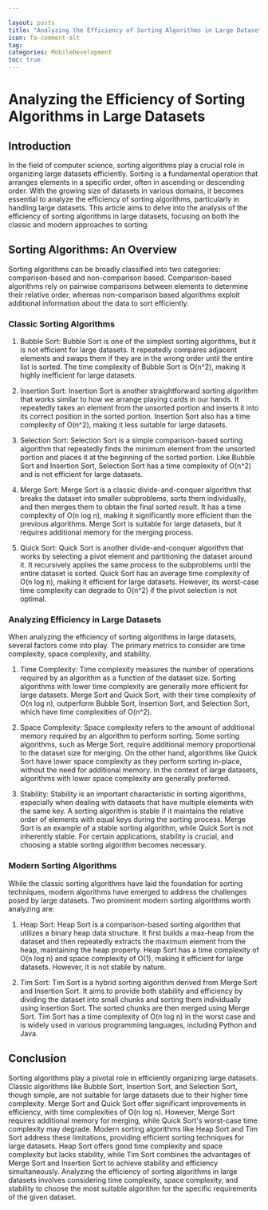 ```yaml
---

layout: posts
title: "Analyzing the Efficiency of Sorting Algorithms in Large Datasets"
icon: fa-comment-alt
tag:      
categories: MobileDevelopment
toc: true
---
```




# Analyzing the Efficiency of Sorting Algorithms in Large Datasets

## Introduction

In the field of computer science, sorting algorithms play a crucial role in organizing large datasets efficiently. Sorting is a fundamental operation that arranges elements in a specific order, often in ascending or descending order. With the growing size of datasets in various domains, it becomes essential to analyze the efficiency of sorting algorithms, particularly in handling large datasets. This article aims to delve into the analysis of the efficiency of sorting algorithms in large datasets, focusing on both the classic and modern approaches to sorting.

## Sorting Algorithms: An Overview

Sorting algorithms can be broadly classified into two categories: comparison-based and non-comparison based. Comparison-based algorithms rely on pairwise comparisons between elements to determine their relative order, whereas non-comparison based algorithms exploit additional information about the data to sort efficiently.

### Classic Sorting Algorithms

1. Bubble Sort:
Bubble Sort is one of the simplest sorting algorithms, but it is not efficient for large datasets. It repeatedly compares adjacent elements and swaps them if they are in the wrong order until the entire list is sorted. The time complexity of Bubble Sort is O(n^2), making it highly inefficient for large datasets.

2. Insertion Sort:
Insertion Sort is another straightforward sorting algorithm that works similar to how we arrange playing cards in our hands. It repeatedly takes an element from the unsorted portion and inserts it into its correct position in the sorted portion. Insertion Sort also has a time complexity of O(n^2), making it less suitable for large datasets.

3. Selection Sort:
Selection Sort is a simple comparison-based sorting algorithm that repeatedly finds the minimum element from the unsorted portion and places it at the beginning of the sorted portion. Like Bubble Sort and Insertion Sort, Selection Sort has a time complexity of O(n^2) and is not efficient for large datasets.

4. Merge Sort:
Merge Sort is a classic divide-and-conquer algorithm that breaks the dataset into smaller subproblems, sorts them individually, and then merges them to obtain the final sorted result. It has a time complexity of O(n log n), making it significantly more efficient than the previous algorithms. Merge Sort is suitable for large datasets, but it requires additional memory for the merging process.

5. Quick Sort:
Quick Sort is another divide-and-conquer algorithm that works by selecting a pivot element and partitioning the dataset around it. It recursively applies the same process to the subproblems until the entire dataset is sorted. Quick Sort has an average time complexity of O(n log n), making it efficient for large datasets. However, its worst-case time complexity can degrade to O(n^2) if the pivot selection is not optimal.

### Analyzing Efficiency in Large Datasets

When analyzing the efficiency of sorting algorithms in large datasets, several factors come into play. The primary metrics to consider are time complexity, space complexity, and stability.

1. Time Complexity:
Time complexity measures the number of operations required by an algorithm as a function of the dataset size. Sorting algorithms with lower time complexity are generally more efficient for large datasets. Merge Sort and Quick Sort, with their time complexity of O(n log n), outperform Bubble Sort, Insertion Sort, and Selection Sort, which have time complexities of O(n^2).

2. Space Complexity:
Space complexity refers to the amount of additional memory required by an algorithm to perform sorting. Some sorting algorithms, such as Merge Sort, require additional memory proportional to the dataset size for merging. On the other hand, algorithms like Quick Sort have lower space complexity as they perform sorting in-place, without the need for additional memory. In the context of large datasets, algorithms with lower space complexity are generally preferred.

3. Stability:
Stability is an important characteristic in sorting algorithms, especially when dealing with datasets that have multiple elements with the same key. A sorting algorithm is stable if it maintains the relative order of elements with equal keys during the sorting process. Merge Sort is an example of a stable sorting algorithm, while Quick Sort is not inherently stable. For certain applications, stability is crucial, and choosing a stable sorting algorithm becomes necessary.

### Modern Sorting Algorithms

While the classic sorting algorithms have laid the foundation for sorting techniques, modern algorithms have emerged to address the challenges posed by large datasets. Two prominent modern sorting algorithms worth analyzing are:

1. Heap Sort:
Heap Sort is a comparison-based sorting algorithm that utilizes a binary heap data structure. It first builds a max-heap from the dataset and then repeatedly extracts the maximum element from the heap, maintaining the heap property. Heap Sort has a time complexity of O(n log n) and space complexity of O(1), making it efficient for large datasets. However, it is not stable by nature.

2. Tim Sort:
Tim Sort is a hybrid sorting algorithm derived from Merge Sort and Insertion Sort. It aims to provide both stability and efficiency by dividing the dataset into small chunks and sorting them individually using Insertion Sort. The sorted chunks are then merged using Merge Sort. Tim Sort has a time complexity of O(n log n) in the worst case and is widely used in various programming languages, including Python and Java.

## Conclusion

Sorting algorithms play a pivotal role in efficiently organizing large datasets. Classic algorithms like Bubble Sort, Insertion Sort, and Selection Sort, though simple, are not suitable for large datasets due to their higher time complexity. Merge Sort and Quick Sort offer significant improvements in efficiency, with time complexities of O(n log n). However, Merge Sort requires additional memory for merging, while Quick Sort's worst-case time complexity may degrade. Modern sorting algorithms like Heap Sort and Tim Sort address these limitations, providing efficient sorting techniques for large datasets. Heap Sort offers good time complexity and space complexity but lacks stability, while Tim Sort combines the advantages of Merge Sort and Insertion Sort to achieve stability and efficiency simultaneously. Analyzing the efficiency of sorting algorithms in large datasets involves considering time complexity, space complexity, and stability to choose the most suitable algorithm for the specific requirements of the given dataset.